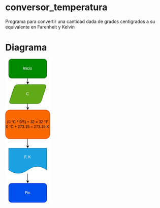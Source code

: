 # conversor_temperatura
Programa para convertir una cantidad dada de grados centigrados a su equivalente en Farenheit y Kelvin

# Diagrama
![Diagrama de flujo](diagrama.png "diagrama de flujo")
